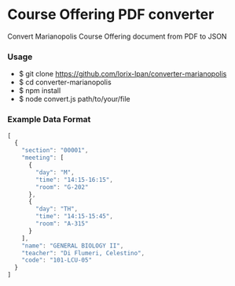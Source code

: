 # Course Offering PDF converter

Convert Marianopolis Course Offering document from PDF to JSON

### Usage

* $ git clone https://github.com/lorix-lpan/converter-marianopolis
* $ cd converter-marianopolis
* $ npm install
* $ node convert.js path/to/your/file

### Example Data Format
```javascript
[
  {
    "section": "00001",
    "meeting": [
      {
        "day": "M",
        "time": "14:15-16:15",
        "room": "G-202"
      },
      {
        "day": "TH",
        "time": "14:15-15:45",
        "room": "A-315"
      }
    ],
    "name": "GENERAL BIOLOGY II",
    "teacher": "Di Flumeri, Celestino",
    "code": "101-LCU-05"
  }
]
